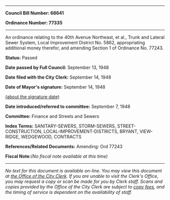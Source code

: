 

********

**Council Bill Number: 68641**
   
**Ordinance Number: 77335**
********

 An ordinance relating to the 40th Avenue Northeast, et al., Trunk and Lateral Sewer System, Local Improvement District No. 5862, appropriating additional money therefor, and amending Section 1 of Ordinance No. 77243.

**Status:** Passed
   
**Date passed by Full Council:** September 13, 1948
   
**Date filed with the City Clerk:** September 14, 1948
   
**Date of Mayor's signature:** September 14, 1948
   
[(about the signature date)](/~public/approvaldate.htm)
   
   
   
**Date introduced/referred to committee:** September 7, 1948
   
**Committee:** Finance and Streets and Sewers
   
   
**Index Terms:** SANITARY-SEWERS, STORM-SEWERS, STREET-CONSTRUCTION, LOCAL-IMPROVEMENT-DISTRICTS, BRYANT, VIEW-RIDGE, WEDGEWOOD, CONTRACTS

**References/Related Documents:** Amending: Ord 77243

**Fiscal Note:**_(No fiscal note available at this time)_
********

_No text for this document is available on-line. You may view this document at [the Office of the City Clerk](http://www.seattle.gov/leg/clerk/contactUs.htm). If you are unable to visit the Clerk's Office, you may request a copy or scan be made for you by Clerk staff. Scans and copies provided by the Office of the City Clerk are subject to [copy fees](http://clerk.seattle.gov/~public/clerkfees.htm), and the timing of service is dependent on the availability of staff._


